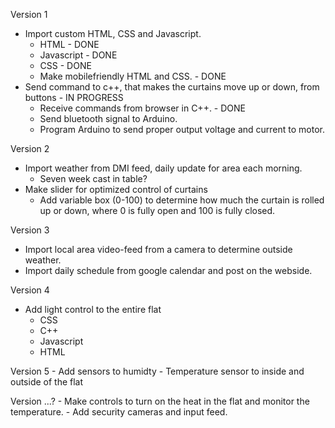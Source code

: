 Version 1
- Import custom HTML, CSS and Javascript.
	- HTML - DONE
	- Javascript - DONE
	- CSS - DONE
	- Make mobilefriendly HTML and CSS. - DONE
- Send command to c++, that makes the curtains move up or down, from buttons - IN PROGRESS
	- Receive commands from browser in C++. - DONE
	- Send bluetooth signal to Arduino.
	- Program Arduino to send proper output voltage and current to motor.

Version 2
- Import weather from DMI feed, daily update for area each morning.
	- Seven week cast in table?
- Make slider for optimized control of curtains
	- Add variable box (0-100) to determine how much the curtain is rolled up or down, where 0 is fully open and 100 is fully closed.

Version 3
- Import local area video-feed from a camera to determine outside weather.
- Import daily schedule from google calendar and post on the webside.

Version 4
- Add light control to the entire flat
	- CSS
	- C++
	- Javascript
	- HTML

Version 5
	- Add sensors to humidty
	- Temperature sensor to inside and outside of the flat
	
	
Version ...?
	- Make controls to turn on the heat in the flat and monitor the temperature.
	- Add security cameras and input feed.